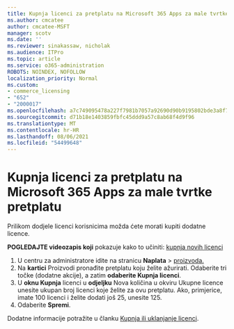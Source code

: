 ```yaml
---
title: Kupnja licenci za pretplatu na Microsoft 365 Apps za male tvrtke pretplatu
ms.author: cmcatee
author: cmcatee-MSFT
manager: scotv
ms.date: ''
ms.reviewer: sinakassaw, nicholak
ms.audience: ITPro
ms.topic: article
ms.service: o365-administration
ROBOTS: NOINDEX, NOFOLLOW
localization_priority: Normal
ms.custom:
- commerce_licensing
- "652"
- "2000017"
ms.openlocfilehash: a7c749095478a227f7981b7057a92690d90b9195802bde3a8f784e25d1ac03a7
ms.sourcegitcommit: d71b18e1403859fbfc45ddd9a57c8ab68f4d9f96
ms.translationtype: MT
ms.contentlocale: hr-HR
ms.lasthandoff: 08/06/2021
ms.locfileid: "54499648"
---
```

# <a name="how-to-buy-licenses-for-your-microsoft-365-apps-for-business-subscription"></a>Kupnja licenci za pretplatu na Microsoft 365 Apps za male tvrtke pretplatu

Prilikom dodjele licenci korisnicima možda ćete morati kupiti dodatne licence.

**POGLEDAJTE videozapis koji** pokazuje kako to učiniti: [kupnja novih licenci](https://go.microsoft.com/fwlink/p/?linkid=2154857)
  
1. U centru za administratore idite na stranicu **Naplata**  >  [proizvoda.](https://go.microsoft.com/fwlink/p/?linkid=842054)
2. Na **kartici** Proizvodi pronađite pretplatu koju želite ažurirati. Odaberite tri točke (dodatne akcije), a zatim **odaberite Kupnja licenci**.
3. U **oknu Kupnja** licenci u  **odjeljku** Nova količina u okviru Ukupne licence unesite ukupan broj licenci koje želite za ovu pretplatu. Ako, primjerice, imate 100 licenci i želite dodati još 25, unesite 125.
4. Odaberite **Spremi**.

Dodatne informacije potražite u članku [Kupnja ili uklanjanje licenci](/microsoft-365/commerce/licenses/buy-licenses).